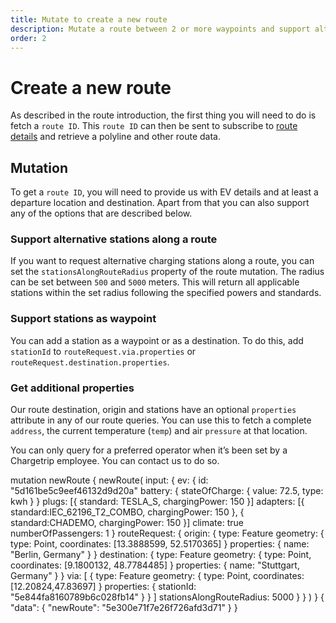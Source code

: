 ```yaml
---
title: Mutate to create a new route
description: Mutate a route between 2 or more waypoints and support alternative stations along a route
order: 2
---
```


# Create a new route
As described in the route introduction, the first thing you will need to do is fetch a `route ID`. This `route ID` can then be sent to subscribe to [route details](/API-Reference/Routes/query-route-details) and retrieve a polyline and other route data.

<api-reference-actions example-url="https://examples.chargetrip.com/?id=route" url="https://playground.chargetrip.com/?page=newRoute"></api-reference-actions>

## Mutation
To get a `route ID`, you will need to provide us with EV details and at least a departure location and destination. Apart from that you can also support any of the options that are described below.

### Support alternative stations along a route
If you want to request alternative charging stations along a route, you can set the `stationsAlongRouteRadius` property of the route mutation. The radius can be set between `500` and `5000` meters. This will return all applicable stations within the set radius following the specified powers and standards. 

### Support stations as waypoint
You can add a station as a waypoint or as a destination. To do this, add `stationId` to `routeRequest.via.properties` or `routeRequest.destination.properties`. 

### Get additional properties
Our route destination, origin and stations have an optional `properties` attribute in any of our route queries. You can use this to fetch a complete `address`, the current temperature (`temp`) and air `pressure` at that location. 

<note display="block">
You can only query for a preferred operator when it’s been set by a Chargetrip employee. You can <cta action='smallchat'>contact us</cta> to do so.
</note>

<schema name="newRoute" type="Mutation"></schema>

<response error="newRoute"></response>

<playground>
<code-block lang="graphql" type="mutation">					
mutation newRoute {
  newRoute(
    input: {
      ev: {
        id: "5d161be5c9eef46132d9d20a"
        battery: {
          stateOfCharge: { value: 72.5, type: kwh }
        }
        plugs: [{ standard: TESLA_S, chargingPower: 150 }]
        adapters: [{ standard:IEC_62196_T2_COMBO, chargingPower: 150 }, { standard:CHADEMO, chargingPower: 150 }]
        climate: true
        numberOfPassengers: 1
      }
      routeRequest: {
        origin: {
          type: Feature
          geometry: { type: Point, coordinates: [13.3888599, 52.5170365] }
          properties: { name: "Berlin, Germany" }
        }
        destination: {
          type: Feature
          geometry: { type: Point, coordinates: [9.1800132, 48.7784485] }
          properties: { name: "Stuttgart, Germany" }
        }
        via: [
          {
            type: Feature
            geometry: { type: Point, coordinates: [12.20824,47.83697] }
            properties: { stationId: "5e844fa8160789b6c028fb14" }
          }
        ]
        stationsAlongRouteRadius: 5000
      }
    }
  )
}
</code-block>
<code-block lang="json" type="response">
{
  "data": {
    "newRoute": "5e300e71f7e26f726afd3d71"
  }
}
</code-block>
</playground>
